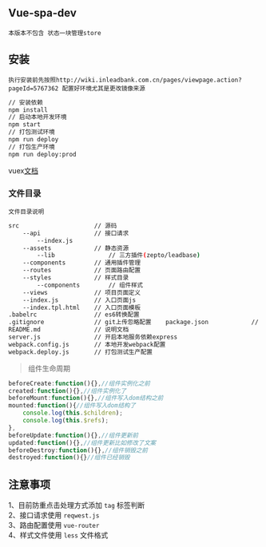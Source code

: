 ## Vue-spa-dev

`本版本不包含 状态一块管理store`


## 安装
`执行安装前先按照http://wiki.inleadbank.com.cn/pages/viewpage.action?pageId=5767362 配置好环境尤其是更改镜像来源`
```bash
// 安装依赖
npm install
// 启动本地开发环境
npm start
// 打包测试环境
npm run deploy
// 打包生产环境
npm run deploy:prod
```


vuex[文档](http://vuex.vuejs.org/zh-cn/state.html)

### 文件目录
`文件目录说明`
```bash
src                     // 源码 
    --api               // 接口请求
        --index.js
    --assets            // 静态资源
        --lib               // 三方插件(zepto/leadbase)
    --components        // 通用插件管理
    --routes            // 页面路由配置
    --styles            // 样式目录
        --components        // 组件样式
    --views             // 项目页面定义
    --index.js          // 入口页面js
    --index.tpl.html    // 入口页面模板
.babelrc                // es6转换配置
.gitignore              // git上传忽略配置    package.json            // 安装依赖配置项
README.md               // 说明文档
server.js               // 开启本地服务依赖express
webpack.config.js       // 本地开发webpack配置
webpack.deploy.js       // 打包测试生产配置          
```

> 组件生命周期
```javascript
beforeCreate:function(){},//组件实例化之前
created:function(){},//组件实例化了
beforeMount:function(){},//组件写入dom结构之前
mounted:function(){//组件写入dom结构了
    console.log(this.$children);
    console.log(this.$refs);
},
beforeUpdate:function(){},//组件更新前
updated:function(){},//组件更新比如修改了文案
beforeDestroy:function(){},//组件销毁之前
destroyed:function(){}//组件已经销毁
```

## 注意事项
1、目前防重点击处理方式添加 `tag` 标签判断  
2、接口请求使用 `reqwest.js`   
3、路由配置使用 `vue-router`  
4、样式文件使用 `less` 文件格式



